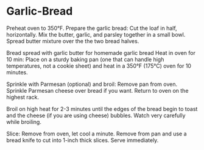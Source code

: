 # Garlic-Bread
Preheat oven to 350°F.
Prepare the garlic bread:
Cut the loaf in half, horizontally. Mix the butter, garlic, and parsley together in a small bowl. Spread butter mixture over the the two bread halves.

Bread spread with garlic butter for homemade garlic bread
Heat in oven for 10 min:
Place on a sturdy baking pan (one that can handle high temperatures, not a cookie sheet) and heat in a 350°F (175°C) oven for 10 minutes.

Sprinkle with Parmesan (optional) and broil:
Remove pan from oven. Sprinkle Parmesan cheese over bread if you want. Return to oven on the highest rack.

Broil on high heat for 2-3 minutes until the edges of the bread begin to toast and the cheese (if you are using cheese) bubbles. Watch very carefully while broiling. 

Slice:
Remove from oven, let cool a minute. Remove from pan and use a bread knife to cut into 1-inch thick slices. Serve immediately.
